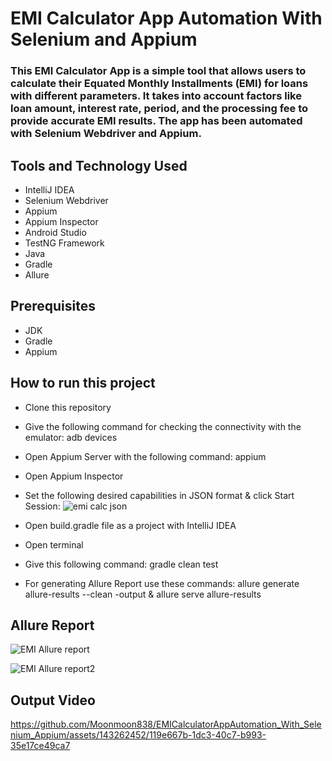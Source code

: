 # EMI Calculator App Automation With Selenium and Appium
### This EMI Calculator App is a simple tool that allows users to calculate their Equated Monthly Installments (EMI) for loans with different parameters. It takes into account factors like loan amount, interest rate, period, and the processing fee to provide accurate EMI results. The app has been automated with Selenium Webdriver and Appium.
## Tools and Technology Used
- IntelliJ IDEA
- Selenium Webdriver
- Appium
- Appium Inspector
- Android Studio
- TestNG Framework
- Java
- Gradle
- Allure

## Prerequisites
- JDK
- Gradle
- Appium

## How to run this project
- Clone this repository
- Give the following command for checking the connectivity with the emulator: adb devices
- Open Appium Server with the following command: appium
- Open Appium Inspector
- Set the following desired capabilities in JSON format & click Start Session:
  ![emi calc json](https://github.com/Moonmoon838/EMICalculatorAppAutomation_With_Selenium_Appium/assets/143262452/31524c73-ab19-4016-bc51-11dd4b03e2ab)
  
- Open build.gradle file as a project with IntelliJ IDEA
- Open terminal
- Give this following command: gradle clean test
- For generating Allure Report use these commands: allure generate allure-results --clean -output &
  allure serve allure-results

## Allure Report
![EMI Allure report](https://github.com/Moonmoon838/EMICalculatorAppAutomation_With_Selenium_Appium/assets/143262452/0a18a653-42e9-498c-8731-5635e81fdb8c)

![EMI Allure report2](https://github.com/Moonmoon838/EMICalculatorAppAutomation_With_Selenium_Appium/assets/143262452/51537a6a-6f8c-4fe1-8221-6d54429c1b79)

## Output Video
https://github.com/Moonmoon838/EMICalculatorAppAutomation_With_Selenium_Appium/assets/143262452/119e667b-1dc3-40c7-b993-35e17ce49ca7
